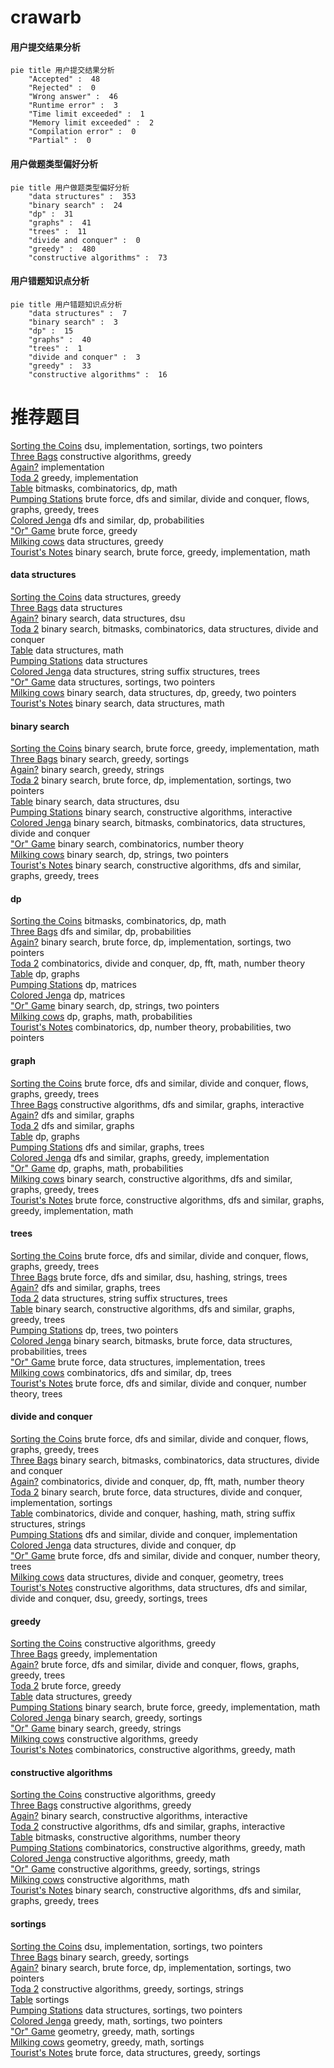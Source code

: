 # crawarb
<!-- tabs:start -->
#### **用户提交结果分析**

```mermaid
pie title 用户提交结果分析
    "Accepted" :  48
    "Rejected" :  0
    "Wrong answer" :  46
    "Runtime error" :  3
    "Time limit exceeded" :  1
    "Memory limit exceeded" :  2
    "Compilation error" :  0
    "Partial" :  0
```
#### **用户做题类型偏好分析**

```mermaid
pie title 用户做题类型偏好分析
    "data structures" :  353
    "binary search" :  24
    "dp" :  31
    "graphs" :  41
    "trees" :  11
    "divide and conquer" :  0
    "greedy" :  480
    "constructive algorithms" :  73
```
#### **用户错题知识点分析**

```mermaid
pie title 用户错题知识点分析
    "data structures" :  7
    "binary search" :  3
    "dp" :  15
    "graphs" :  40
    "trees" :  1
    "divide and conquer" :  3
    "greedy" :  33
    "constructive algorithms" :  16
```
<!-- tabs:end -->
# 推荐题目
[Sorting the Coins](http://codeforces.com/problemset/problem/875/B)		dsu,
                        implementation,
                        sortings,
                        two pointers		  
[Three Bags](http://codeforces.com/problemset/problem/1467/C)		constructive algorithms,
                        greedy		  
[Again?](http://codeforces.com/problemset/problem/1331/D)		implementation		  
[Toda 2](http://codeforces.com/problemset/problem/730/A)		greedy,
                        implementation		  
[Table](http://codeforces.com/problemset/problem/232/B)		bitmasks,
                        combinatorics,
                        dp,
                        math		  
[Pumping Stations](http://codeforces.com/problemset/problem/343/E)		brute force,
                        dfs and similar,
                        divide and conquer,
                        flows,
                        graphs,
                        greedy,
                        trees		  
[Colored Jenga](http://codeforces.com/problemset/problem/424/E)		dfs and similar,
                        dp,
                        probabilities		  
["Or" Game](http://codeforces.com/problemset/problem/578/B)		brute force,
                        greedy		  
[Milking cows](http://codeforces.com/problemset/problem/383/A)		data structures,
                        greedy		  
[Tourist's Notes](http://codeforces.com/problemset/problem/538/C)		binary search,
                        brute force,
                        greedy,
                        implementation,
                        math		  
<!-- tabs:start -->
#### **data structures**
[Sorting the Coins](http://codeforces.com/problemset/problem/383/A)		data structures,
                        greedy		  
[Three Bags](http://codeforces.com/problemset/problem/1290/E)		data structures		  
[Again?](http://codeforces.com/problemset/problem/212/D)		binary search,
                        data structures,
                        dsu		  
[Toda 2](https://codeforces.com/contest/876/problem/F)		binary search,
                        bitmasks,
                        combinatorics,
                        data structures,
                        divide and conquer		  
[Table](http://codeforces.com/problemset/problem/601/B)		data structures,
                        math		  
[Pumping Stations](http://codeforces.com/problemset/problem/301/D)		data structures		  
[Colored Jenga](https://codeforces.com/contest/1483/problem/F)		data structures,
                        string suffix structures,
                        trees		  
["Or" Game](http://codeforces.com/problemset/problem/1396/D)		data structures,
                        sortings,
                        two pointers		  
[Milking cows](http://codeforces.com/problemset/problem/1492/C)		binary search,
                        data structures,
                        dp,
                        greedy,
                        two pointers		  
[Tourist's Notes](http://codeforces.com/problemset/problem/1490/G)		binary search,
                        data structures,
                        math		  
#### **binary search**
[Sorting the Coins](http://codeforces.com/problemset/problem/538/C)		binary search,
                        brute force,
                        greedy,
                        implementation,
                        math		  
[Three Bags](http://codeforces.com/problemset/problem/729/C)		binary search,
                        greedy,
                        sortings		  
[Again?](http://codeforces.com/problemset/problem/778/A)		binary search,
                        greedy,
                        strings		  
[Toda 2](http://codeforces.com/problemset/problem/1413/C)		binary search,
                        brute force,
                        dp,
                        implementation,
                        sortings,
                        two pointers		  
[Table](http://codeforces.com/problemset/problem/212/D)		binary search,
                        data structures,
                        dsu		  
[Pumping Stations](https://codeforces.com/contest/1104/problem/D)		binary search,
                        constructive algorithms,
                        interactive		  
[Colored Jenga](https://codeforces.com/contest/876/problem/F)		binary search,
                        bitmasks,
                        combinatorics,
                        data structures,
                        divide and conquer		  
["Or" Game](http://codeforces.com/problemset/problem/1285/F)		binary search,
                        combinatorics,
                        number theory		  
[Milking cows](http://codeforces.com/problemset/problem/676/C)		binary search,
                        dp,
                        strings,
                        two pointers		  
[Tourist's Notes](http://codeforces.com/problemset/problem/1098/C)		binary search,
                        constructive algorithms,
                        dfs and similar,
                        graphs,
                        greedy,
                        trees		  
#### **dp**
[Sorting the Coins](http://codeforces.com/problemset/problem/232/B)		bitmasks,
                        combinatorics,
                        dp,
                        math		  
[Three Bags](http://codeforces.com/problemset/problem/424/E)		dfs and similar,
                        dp,
                        probabilities		  
[Again?](http://codeforces.com/problemset/problem/1413/C)		binary search,
                        brute force,
                        dp,
                        implementation,
                        sortings,
                        two pointers		  
[Toda 2](http://codeforces.com/problemset/problem/773/F)		combinatorics,
                        divide and conquer,
                        dp,
                        fft,
                        math,
                        number theory		  
[Table](http://codeforces.com/problemset/problem/888/F)		dp,
                        graphs		  
[Pumping Stations](http://codeforces.com/problemset/problem/514/E)		dp,
                        matrices		  
[Colored Jenga](http://codeforces.com/problemset/problem/222/E)		dp,
                        matrices		  
["Or" Game](http://codeforces.com/problemset/problem/676/C)		binary search,
                        dp,
                        strings,
                        two pointers		  
[Milking cows](http://codeforces.com/problemset/problem/913/F)		dp,
                        graphs,
                        math,
                        probabilities		  
[Tourist's Notes](http://codeforces.com/problemset/problem/1194/F)		combinatorics,
                        dp,
                        number theory,
                        probabilities,
                        two pointers		  
#### **graph**
[Sorting the Coins](http://codeforces.com/problemset/problem/343/E)		brute force,
                        dfs and similar,
                        divide and conquer,
                        flows,
                        graphs,
                        greedy,
                        trees		  
[Three Bags](http://codeforces.com/problemset/problem/811/D)		constructive algorithms,
                        dfs and similar,
                        graphs,
                        interactive		  
[Again?](http://codeforces.com/problemset/problem/320/B)		dfs and similar,
                        graphs		  
[Toda 2](http://codeforces.com/problemset/problem/107/A)		dfs and similar,
                        graphs		  
[Table](http://codeforces.com/problemset/problem/888/F)		dp,
                        graphs		  
[Pumping Stations](http://codeforces.com/problemset/problem/962/F)		dfs and similar,
                        graphs,
                        trees		  
[Colored Jenga](http://codeforces.com/problemset/problem/1186/F)		dfs and similar,
                        graphs,
                        greedy,
                        implementation		  
["Or" Game](http://codeforces.com/problemset/problem/913/F)		dp,
                        graphs,
                        math,
                        probabilities		  
[Milking cows](http://codeforces.com/problemset/problem/1098/C)		binary search,
                        constructive algorithms,
                        dfs and similar,
                        graphs,
                        greedy,
                        trees		  
[Tourist's Notes](http://codeforces.com/problemset/problem/1487/C)		brute force,
                        constructive algorithms,
                        dfs and similar,
                        graphs,
                        greedy,
                        implementation,
                        math		  
#### **trees**
[Sorting the Coins](http://codeforces.com/problemset/problem/343/E)		brute force,
                        dfs and similar,
                        divide and conquer,
                        flows,
                        graphs,
                        greedy,
                        trees		  
[Three Bags](http://codeforces.com/problemset/problem/778/C)		brute force,
                        dfs and similar,
                        dsu,
                        hashing,
                        strings,
                        trees		  
[Again?](http://codeforces.com/problemset/problem/962/F)		dfs and similar,
                        graphs,
                        trees		  
[Toda 2](https://codeforces.com/contest/1483/problem/F)		data structures,
                        string suffix structures,
                        trees		  
[Table](http://codeforces.com/problemset/problem/1098/C)		binary search,
                        constructive algorithms,
                        dfs and similar,
                        graphs,
                        greedy,
                        trees		  
[Pumping Stations](http://codeforces.com/problemset/problem/581/F)		dp,
                        trees,
                        two pointers		  
[Colored Jenga](http://codeforces.com/problemset/problem/1479/D)		binary search,
                        bitmasks,
                        brute force,
                        data structures,
                        probabilities,
                        trees		  
["Or" Game](http://codeforces.com/problemset/problem/1511/C)		brute force,
                        data structures,
                        implementation,
                        trees		  
[Milking cows](http://codeforces.com/problemset/problem/1499/F)		combinatorics,
                        dfs and similar,
                        dp,
                        trees		  
[Tourist's Notes](http://codeforces.com/problemset/problem/1491/E)		brute force,
                        dfs and similar,
                        divide and conquer,
                        number theory,
                        trees		  
#### **divide and conquer**
[Sorting the Coins](http://codeforces.com/problemset/problem/343/E)		brute force,
                        dfs and similar,
                        divide and conquer,
                        flows,
                        graphs,
                        greedy,
                        trees		  
[Three Bags](https://codeforces.com/contest/876/problem/F)		binary search,
                        bitmasks,
                        combinatorics,
                        data structures,
                        divide and conquer		  
[Again?](http://codeforces.com/problemset/problem/773/F)		combinatorics,
                        divide and conquer,
                        dp,
                        fft,
                        math,
                        number theory		  
[Toda 2](http://codeforces.com/problemset/problem/1461/D)		binary search,
                        brute force,
                        data structures,
                        divide and conquer,
                        implementation,
                        sortings		  
[Table](http://codeforces.com/problemset/problem/1466/G)		combinatorics,
                        divide and conquer,
                        hashing,
                        math,
                        string suffix structures,
                        strings		  
[Pumping Stations](http://codeforces.com/problemset/problem/1490/D)		dfs and similar,
                        divide and conquer,
                        implementation		  
[Colored Jenga](https://codeforces.com/contest/1483/problem/C)		data structures,
                        divide and conquer,
                        dp		  
["Or" Game](http://codeforces.com/problemset/problem/1491/E)		brute force,
                        dfs and similar,
                        divide and conquer,
                        number theory,
                        trees		  
[Milking cows](http://codeforces.com/problemset/problem/1303/G)		data structures,
                        divide and conquer,
                        geometry,
                        trees		  
[Tourist's Notes](http://codeforces.com/problemset/problem/1494/D)		constructive algorithms,
                        data structures,
                        dfs and similar,
                        divide and conquer,
                        dsu,
                        greedy,
                        sortings,
                        trees		  
#### **greedy**
[Sorting the Coins](http://codeforces.com/problemset/problem/1467/C)		constructive algorithms,
                        greedy		  
[Three Bags](http://codeforces.com/problemset/problem/730/A)		greedy,
                        implementation		  
[Again?](http://codeforces.com/problemset/problem/343/E)		brute force,
                        dfs and similar,
                        divide and conquer,
                        flows,
                        graphs,
                        greedy,
                        trees		  
[Toda 2](http://codeforces.com/problemset/problem/578/B)		brute force,
                        greedy		  
[Table](http://codeforces.com/problemset/problem/383/A)		data structures,
                        greedy		  
[Pumping Stations](http://codeforces.com/problemset/problem/538/C)		binary search,
                        brute force,
                        greedy,
                        implementation,
                        math		  
[Colored Jenga](http://codeforces.com/problemset/problem/729/C)		binary search,
                        greedy,
                        sortings		  
["Or" Game](http://codeforces.com/problemset/problem/778/A)		binary search,
                        greedy,
                        strings		  
[Milking cows](http://codeforces.com/problemset/problem/1017/C)		constructive algorithms,
                        greedy		  
[Tourist's Notes](https://codeforces.com/contest/736/problem/A)		combinatorics,
                        constructive algorithms,
                        greedy,
                        math		  
#### **constructive algorithms**
[Sorting the Coins](http://codeforces.com/problemset/problem/1467/C)		constructive algorithms,
                        greedy		  
[Three Bags](http://codeforces.com/problemset/problem/1017/C)		constructive algorithms,
                        greedy		  
[Again?](https://codeforces.com/contest/1104/problem/D)		binary search,
                        constructive algorithms,
                        interactive		  
[Toda 2](http://codeforces.com/problemset/problem/811/D)		constructive algorithms,
                        dfs and similar,
                        graphs,
                        interactive		  
[Table](http://codeforces.com/problemset/problem/912/B)		bitmasks,
                        constructive algorithms,
                        number theory		  
[Pumping Stations](https://codeforces.com/contest/736/problem/A)		combinatorics,
                        constructive algorithms,
                        greedy,
                        math		  
[Colored Jenga](http://codeforces.com/problemset/problem/1157/D)		constructive algorithms,
                        greedy,
                        math		  
["Or" Game](http://codeforces.com/problemset/problem/1348/C)		constructive algorithms,
                        greedy,
                        sortings,
                        strings		  
[Milking cows](http://codeforces.com/problemset/problem/949/B)		constructive algorithms,
                        math		  
[Tourist's Notes](http://codeforces.com/problemset/problem/1098/C)		binary search,
                        constructive algorithms,
                        dfs and similar,
                        graphs,
                        greedy,
                        trees		  
#### **sortings**
[Sorting the Coins](http://codeforces.com/problemset/problem/875/B)		dsu,
                        implementation,
                        sortings,
                        two pointers		  
[Three Bags](http://codeforces.com/problemset/problem/729/C)		binary search,
                        greedy,
                        sortings		  
[Again?](http://codeforces.com/problemset/problem/1413/C)		binary search,
                        brute force,
                        dp,
                        implementation,
                        sortings,
                        two pointers		  
[Toda 2](http://codeforces.com/problemset/problem/1348/C)		constructive algorithms,
                        greedy,
                        sortings,
                        strings		  
[Table](http://codeforces.com/problemset/problem/682/B)		sortings		  
[Pumping Stations](http://codeforces.com/problemset/problem/1396/D)		data structures,
                        sortings,
                        two pointers		  
[Colored Jenga](http://codeforces.com/problemset/problem/1369/C)		greedy,
                        math,
                        sortings,
                        two pointers		  
["Or" Game](https://codeforces.com/contest/1496/problem/C)		geometry,
                        greedy,
                        math,
                        sortings		  
[Milking cows](http://codeforces.com/problemset/problem/1495/A)		geometry,
                        greedy,
                        math,
                        sortings		  
[Tourist's Notes](http://codeforces.com/problemset/problem/1497/A)		brute force,
                        data structures,
                        greedy,
                        sortings		  
<!-- tabs:end -->
